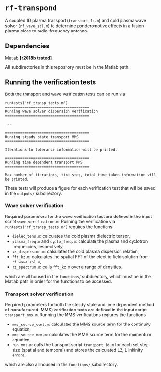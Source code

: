 # `rf-transpond` # 

A coupled 1D plasma transport (`transport_1d.m`) and cold plasma wave solver (`rf_wave_sol.m`) to determine ponderomotive effects in a fusion plasma close to radio-frequency antenna. 

## Dependencies ##

Matlab **[r2018b tested]**  

All subdirectories in this repository must be in the Matlab path.

## Running the verification tests ##

Both the transport and wave verification tests can be run via 
```
runtests('rf_transp_tests.m')
=======================================
Running wave solver dispersion verification
=======================================

...

=======================================
Running steady state transport MMS
=======================================

Iterations to tolerance information will be printed.

=======================================
Running time dependent transport MMS
=======================================

Max number of iterations, time step, total time taken information will be printed.
```

These tests will produce a figure for each verification test that will be saved in the `outputs/` subdirectory. 

### Wave solver verification ###

Required parameters for the wave verification test are defined in the input script `wave_verification.m`. Running the verification via `runtests('rf_transp_tests.m')` requires the functions

- `dielec_tens.m`: calculates the cold plasma dielectric tensor,
- `plasma_freq.m` and `cyclo_freq.m`: calculate the plasma and cyclotron frequencies, respectively,
- `kz_dispersion.m`: calculates the cold plasma dispersion relation, 
- `fft_kz.m`: calculates the spatial FFT of the electric field solution from `rf_wave_sol.m`,
- `kz_spectrum.m`: calls `fft_kz.m` over a range of densities,

which are all housed in the `functions/` subdirectory, which must be in the Matlab path in order for the functions to be accessed. 

### Transport solver verification ###

Required parameters for both the steady state and time dependent method of manufactured (MMS) verification tests are defined in the input script `transport_mms.m`. Running the MMS verifications reqiures the functions

- `mms_source_cont.m`: calculates the MMS source term for the continuity equation,
- `mms_source_mom.m`: calculates the MMS source term for the momentum equation,
- `run_mms.m`: calls the transport script `transport_1d.m` for each set step size (spatial and temporal) and stores the calculated L2, L inifinity errors. 

which are also all housed in the `functions/` subdirectory.     
